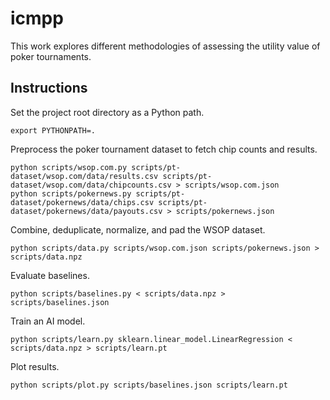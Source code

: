 # icmpp

This work explores different methodologies of assessing the utility value of poker tournaments.

## Instructions

Set the project root directory as a Python path.

```console
export PYTHONPATH=.
```

Preprocess the poker tournament dataset to fetch chip counts and results.

```console
python scripts/wsop.com.py scripts/pt-dataset/wsop.com/data/results.csv scripts/pt-dataset/wsop.com/data/chipcounts.csv > scripts/wsop.com.json
python scripts/pokernews.py scripts/pt-dataset/pokernews/data/chips.csv scripts/pt-dataset/pokernews/data/payouts.csv > scripts/pokernews.json
```

Combine, deduplicate, normalize, and pad the WSOP dataset.

```console
python scripts/data.py scripts/wsop.com.json scripts/pokernews.json > scripts/data.npz
```

Evaluate baselines.

```console
python scripts/baselines.py < scripts/data.npz > scripts/baselines.json
```

Train an AI model.

```console
python scripts/learn.py sklearn.linear_model.LinearRegression < scripts/data.npz > scripts/learn.pt
```

Plot results.

```console
python scripts/plot.py scripts/baselines.json scripts/learn.pt
```
